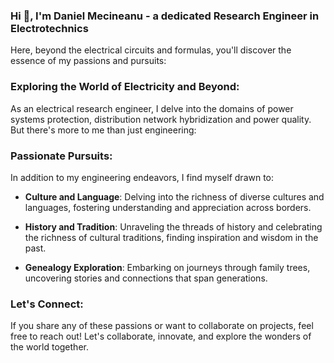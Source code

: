 <!---- 👋 Hi, I’m @mecineanu
- 👀 I’m interested in ...
- 🌱 I’m currently learning ...
- 💞️ I’m looking to collaborate on ...
- 📫 How to reach me ...
- 😄 Pronouns: ...
- ⚡ Fun fact: ...
--->

### Hi 👋, I'm Daniel Mecineanu - a dedicated Research Engineer in Electrotechnics
Here, beyond the electrical circuits and formulas, you'll discover the essence of my passions and pursuits:

### Exploring the World of Electricity and Beyond:

As an electrical research engineer, I delve into the domains of power systems protection, distribution network hybridization and power quality. But there's more to me than just engineering:

### Passionate Pursuits:

In addition to my engineering endeavors, I find myself drawn to:

- **Culture and Language**: Delving into the richness of diverse cultures and languages, fostering understanding and appreciation across borders.

- **History and Tradition**: Unraveling the threads of history and celebrating the richness of cultural traditions, finding inspiration and wisdom in the past.

- **Genealogy Exploration**: Embarking on journeys through family trees, uncovering stories and connections that span generations.

### Let's Connect:

If you share any of these passions or want to collaborate on projects, feel free to reach out! Let's collaborate, innovate, and explore the wonders of the world together.



<!---
mecineanu/mecineanu is a ✨ special ✨ repository because its `README.md` (this file) appears on your GitHub profile.
You can click the Preview link to take a look at your changes.
--->
